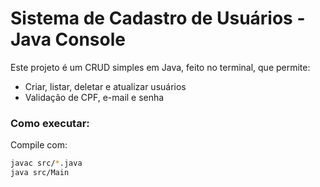 # Sistema de Cadastro de Usuários - Java Console

Este projeto é um CRUD simples em Java, feito no terminal, que permite:

- Criar, listar, deletar e atualizar usuários
- Validação de CPF, e-mail e senha

### Como executar:
Compile com:
```bash
javac src/*.java
java src/Main
